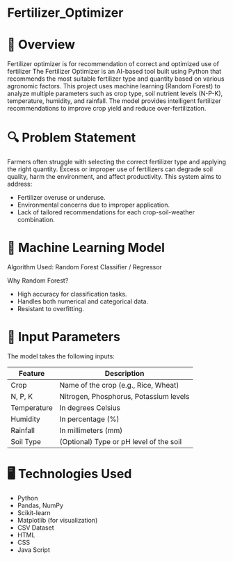 # Fertilizer_Optimizer

# 📌 Overview

Fertilizer optimizer is for recommendation of correct and optimized use of fertilizer
The Fertilizer Optimizer is an AI-based tool built using Python that recommends the most suitable fertilizer type and quantity based on various agronomic factors. This project uses machine learning (Random Forest) to analyze multiple parameters such as crop type, soil nutrient levels (N-P-K), temperature, humidity, and rainfall. The model provides intelligent fertilizer recommendations to improve crop yield and reduce over-fertilization.


# 🔍 Problem Statement 

Farmers often struggle with selecting the correct fertilizer type and applying the right quantity. Excess or improper use of fertilizers can degrade soil quality, harm the environment, and affect productivity. This system aims to address:

* Fertilizer overuse or underuse.
* Environmental concerns due to improper application.
* Lack of tailored recommendations for each crop-soil-weather combination.

# 🧠 Machine Learning Model 

Algorithm Used: Random Forest Classifier / Regressor

Why Random Forest?

* High accuracy for classification tasks.
* Handles both numerical and categorical data.
* Resistant to overfitting.

# 🧪 Input Parameters 

The model takes the following inputs:

  

| Feature     | Description                             |
| ----------- | --------------------------------------- |
| Crop        | Name of the crop (e.g., Rice, Wheat)    |
| N, P, K     | Nitrogen, Phosphorus, Potassium levels  |
| Temperature | In degrees Celsius                      |
| Humidity    | In percentage (%)                       |
| Rainfall    | In millimeters (mm)                     |
| Soil Type   | (Optional) Type or pH level of the soil |


# 🖥️ Technologies Used

* Python
* Pandas, NumPy
* Scikit-learn
* Matplotlib (for visualization)
* CSV Dataset
* HTML
* CSS
* Java Script

